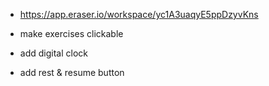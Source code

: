 - https://app.eraser.io/workspace/yc1A3uaqyE5ppDzyvKns


- make exercises clickable
- add digital clock
- add rest & resume button
